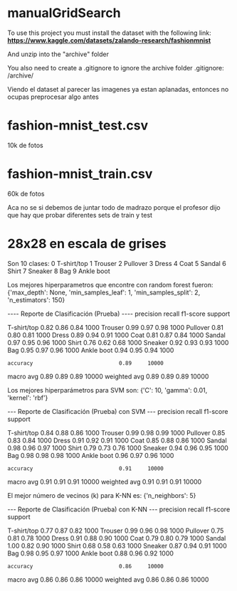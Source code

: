 # manualGridSearch

To use this project you must install the dataset with the following link:
__https://www.kaggle.com/datasets/zalando-research/fashionmnist__

And unzip into the "archive" folder

You also need to create a .gitignore to ignore the archive folder
.gitignore:
/archive/

Viendo el dataset al parecer las imagenes ya estan aplanadas, entonces no ocupas preprocesar algo antes
# fashion-mnist_test.csv 
10k de fotos
# fashion-mnist_train.csv
60k de fotos

Aca no se si debemos de juntar todo de madrazo porque el profesor dijo que hay que probar diferentes sets de train y test

# 28x28 en escala de grises
Son 10 clases:
0 	T-shirt/top
1 	Trouser
2 	Pullover
3 	Dress
4 	Coat
5 	Sandal
6 	Shirt
7 	Sneaker
8 	Bag
9 	Ankle boot


Los mejores hiperparametros que encontre con random forest fueron:
{'max_depth': None, 'min_samples_leaf': 1, 'min_samples_split': 2, 'n_estimators': 150}

---- Reporte de Clasificación (Prueba) ----
              precision    recall  f1-score   support

 T-shirt/top       0.82      0.86      0.84      1000
     Trouser       0.99      0.97      0.98      1000
    Pullover       0.81      0.80      0.81      1000
       Dress       0.89      0.94      0.91      1000
        Coat       0.81      0.87      0.84      1000
      Sandal       0.97      0.95      0.96      1000
       Shirt       0.76      0.62      0.68      1000
     Sneaker       0.92      0.93      0.93      1000
         Bag       0.95      0.97      0.96      1000
  Ankle boot       0.94      0.95      0.94      1000

    accuracy                           0.89     10000
   macro avg       0.89      0.89      0.89     10000
weighted avg       0.89      0.89      0.89     10000

Los mejores hiperparámetros para SVM son:
{'C': 10, 'gamma': 0.01, 'kernel': 'rbf'}

--- Reporte de Clasificación (Prueba) con SVM ---
              precision    recall  f1-score   support

 T-shirt/top       0.84      0.88      0.86      1000
     Trouser       0.99      0.98      0.99      1000
    Pullover       0.85      0.83      0.84      1000
       Dress       0.91      0.92      0.91      1000
        Coat       0.85      0.88      0.86      1000
      Sandal       0.98      0.96      0.97      1000
       Shirt       0.79      0.73      0.76      1000
     Sneaker       0.94      0.96      0.95      1000
         Bag       0.98      0.98      0.98      1000
  Ankle boot       0.96      0.97      0.96      1000

    accuracy                           0.91     10000
   macro avg       0.91      0.91      0.91     10000
weighted avg       0.91      0.91      0.91     10000


El mejor número de vecinos (k) para K-NN es:
{'n_neighbors': 5}

--- Reporte de Clasificación (Prueba) con K-NN ---
              precision    recall  f1-score   support

 T-shirt/top       0.77      0.87      0.82      1000
     Trouser       0.99      0.96      0.98      1000
    Pullover       0.75      0.81      0.78      1000
       Dress       0.91      0.88      0.90      1000
        Coat       0.79      0.80      0.79      1000
      Sandal       1.00      0.82      0.90      1000
       Shirt       0.68      0.58      0.63      1000
     Sneaker       0.87      0.94      0.91      1000
         Bag       0.98      0.95      0.97      1000
  Ankle boot       0.88      0.96      0.92      1000

    accuracy                           0.86     10000
   macro avg       0.86      0.86      0.86     10000
weighted avg       0.86      0.86      0.86     10000
